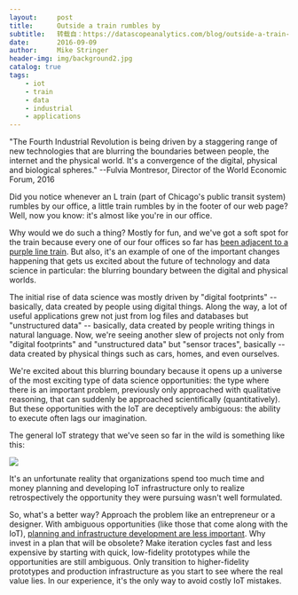 ```yaml
---
layout:     post
title:      Outside a train rumbles by
subtitle:   转载自：https://datascopeanalytics.com/blog/outside-a-train-rumbles-by/
date:       2016-09-09
author:     Mike Stringer
header-img: img/background2.jpg
catalog: true
tags:
    - iot
    - train
    - data
    - industrial
    - applications
---
```


> 
"The Fourth Industrial Revolution is being driven by a staggering
range of new technologies that are blurring the boundaries between
people, the internet and the physical world. It's a convergence of
the digital, physical and biological spheres." --Fulvia Montresor,
Director of the World Economic Forum, 2016


Did you notice whenever an L train (part of Chicago's public transit
system) rumbles by our office, a little train rumbles by in the footer
of our web page? Well, now you know: it's almost like you're in our
office.

Why would we do such a thing? Mostly for fun, and we've got a soft
spot for the train because every one of our four offices so far has
[been adjacent to a purple line train](http://www.mccormick.northwestern.edu/magazine/spring2011/farley.html). But
also, it's an example of one of the important changes happening that
gets us excited about the future of technology and data science in
particular: the blurring boundary between the digital and physical
worlds.

The initial rise of data science was mostly driven by "digital
footprints" -- basically, data created by people using digital
things. Along the way, a lot of useful applications grew not just from
log files and databases but "unstructured data" -- basically, data
created by people writing things in natural language. Now, we're
seeing another slew of projects not only from "digital footprints" and
"unstructured data" but "sensor traces", basically -- data created by
physical things such as cars, homes, and even ourselves.

We're excited about this blurring boundary because it opens up a
universe of the most exciting type of data science opportunities: the
type where there is an important problem, previously only approached
with qualitative reasoning, that can suddenly be approached
scientifically (quantitatively). But these opportunities with the IoT
are deceptively ambiguous: the ability to execute often lags our
imagination.

The general IoT strategy that we've seen so far in the wild is
something like this:

![](https://datascopeanalytics.com/blog/outside-a-train-rumbles-by/cartoon.png)


It's an unfortunate reality that organizations spend too much time and
money planning and developing IoT infrastructure only to realize
retrospectively the opportunity they were pursuing wasn't well
formulated.

So, what's a better way? Approach the problem like an entrepreneur or
a designer. With ambiguous opportunities (like those that come along
with the IoT),
[planning and infrastructure development are less important](https://www.entrepreneur.com/article/241167). Why
invest in a plan that will be obsolete? Make iteration cycles fast and
less expensive by starting with quick, low-fidelity prototypes while
the opportunities are still ambiguous. Only transition to
higher-fidelity prototypes and production infrastructure as you start
to see where the real value lies. In our experience, it's the only way
to avoid costly IoT mistakes.
